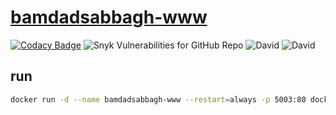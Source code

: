 # [bamdadsabbagh-www](https://bamdadsabbagh.com/)

[![Codacy Badge](https://app.codacy.com/project/badge/Grade/cf301e9bb60d4c168201a97931d7802c)](https://www.codacy.com/manual/bamdadsabbagh/bamdadsabbagh-www?utm_source=github.com&amp;utm_medium=referral&amp;utm_content=bamdadsabbagh/bamdadsabbagh-www&amp;utm_campaign=Badge_Grade)
![Snyk Vulnerabilities for GitHub Repo](https://img.shields.io/snyk/vulnerabilities/github/bamdadsabbagh/bamdadsabbagh-www)
![David](https://img.shields.io/david/bamdadsabbagh/bamdadsabbagh-www)
![David](https://img.shields.io/david/dev/bamdadsabbagh/bamdadsabbagh-www)

## run

```bash
docker run -d --name bamdadsabbagh-www --restart=always -p 5003:80 docker.pkg.github.com/bamdadsabbagh/bamdadsabbagh-www/bamdadsabbagh-www:latest
```
